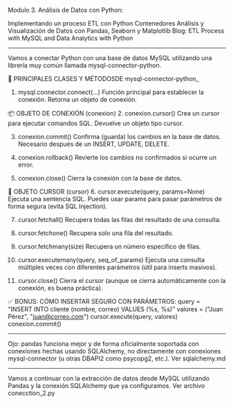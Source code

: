 Modulo 3. Análisis de Datos con Python:
 
Implementando un proceso ETL con Python
Contenedores
Análisis y Visualización de Datos con Pandas, Seaborn y Matplotlib
Blog: ETL Process with MySQL and Data Analytics with Python

-------------------------------------------------------------------------
Vamos a conectar Python con una base de datos MySQL utilizando una librería muy común llamada mysql-connector-python.

🔧 PRINCIPALES CLASES Y MÉTODOSDE mysql-connector-python_
1. mysql.connector.connect(...)
Función principal para establecer la conexión.
Retorna un objeto de conexión.

📦 OBJETO DE CONEXIÓN (conexion)
2. conexion.cursor()
Crea un cursor para ejecutar comandos SQL.
Devuelve un objeto tipo cursor.

3. conexion.commit()
Confirma (guarda) los cambios en la base de datos.
Necesario después de un INSERT, UPDATE, DELETE.

4. conexion.rollback()
Revierte los cambios no confirmados si ocurre un error.

5. conexion.close()
Cierra la conexión con la base de datos.

🧠 OBJETO CURSOR (cursor)
6. cursor.execute(query, params=None)
Ejecuta una sentencia SQL.
Puedes usar params para pasar parámetros de forma segura (evita SQL Injection).

7. cursor.fetchall()
Recupera todas las filas del resultado de una consulta.

8. cursor.fetchone()
Recupera solo una fila del resultado.

9. cursor.fetchmany(size)
Recupera un número específico de filas.

10. cursor.executemany(query, seq_of_params)
Ejecuta una consulta múltiples veces con diferentes parámetros (útil para inserts masivos).

11. cursor.close()
Cierra el cursor (aunque se cierra automáticamente con la conexión, es buena práctica).

✅ BONUS: CÓMO INSERTAR SEGURO CON PARÁMETROS:
query = "INSERT INTO cliente (nombre, correo) VALUES (%s, %s)"
valores = ("Juan Pérez", "juan@correo.com")
cursor.execute(query, valores)
conexion.commit()

---------------------------------------------------------------------
Ojo:
pandas funciona mejor y de forma oficialmente soportada con conexiones hechas usando SQLAlchemy, no directamente con conexiones mysql-connector (u otras DBAPI2 como psycopg2, etc.). Ver sqlalchemy.md

---------------------------------------------------------------------
Vamos a continuar con la extracción de datos desde MySQL utilizando Pandas y la conexión SQLAlchemy que ya configuramos. Ver archivo conecction_2.py



